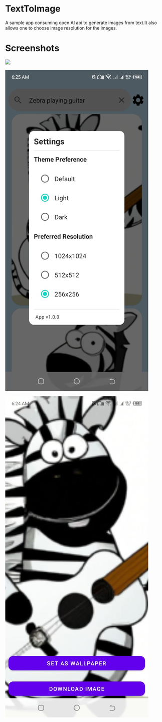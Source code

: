 # TextToImage
A sample app consuming open AI api to generate images from text.It also allows one to choose image resolution for the images.

# Screenshots
<img src="screenshots/homepage.png" width="250"/>

![screenshot](screenshots/settings.jpeg)

![screenshot](screenshots/detailsPage.jpeg)
